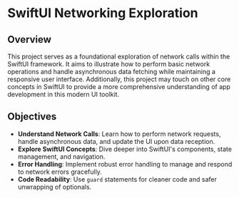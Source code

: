 # SwiftUI Networking Exploration

## Overview

This project serves as a foundational exploration of network calls within the SwiftUI framework. It aims to illustrate how to perform basic network operations and handle asynchronous data fetching while maintaining a responsive user interface. Additionally, this project may touch on other core concepts in SwiftUI to provide a more comprehensive understanding of app development in this modern UI toolkit.

## Objectives

- **Understand Network Calls**: Learn how to perform network requests, handle asynchronous data, and update the UI upon data reception.
- **Explore SwiftUI Concepts**: Dive deeper into SwiftUI's components, state management, and navigation.
- **Error Handling**: Implement robust error handling to manage and respond to network errors gracefully.
- **Code Readability**: Use `guard` statements for cleaner code and safer unwrapping of optionals.
